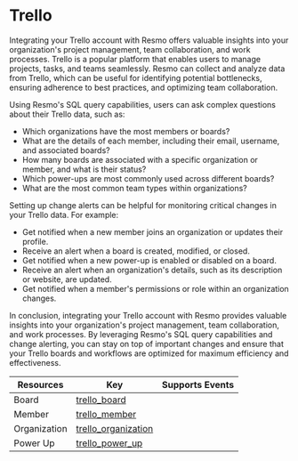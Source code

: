 Trello
======
Integrating your Trello account with Resmo offers valuable insights into your organization's project management, team collaboration, and work processes. Trello is a popular platform that enables users to manage projects, tasks, and teams seamlessly. Resmo can collect and analyze data from Trello, which can be useful for identifying potential bottlenecks, ensuring adherence to best practices, and optimizing team collaboration.

Using Resmo's SQL query capabilities, users can ask complex questions about their Trello data, such as:

* Which organizations have the most members or boards?
* What are the details of each member, including their email, username, and associated boards?
* How many boards are associated with a specific organization or member, and what is their status?
* Which power-ups are most commonly used across different boards?
* What are the most common team types within organizations?

Setting up change alerts can be helpful for monitoring critical changes in your Trello data. For example:

* Get notified when a new member joins an organization or updates their profile.
* Receive an alert when a board is created, modified, or closed.
* Get notified when a new power-up is enabled or disabled on a board.
* Receive an alert when an organization's details, such as its description or website, are updated.
* Get notified when a member's permissions or role within an organization changes.

In conclusion, integrating your Trello account with Resmo provides valuable insights into your organization's project management, team collaboration, and work processes. By leveraging Resmo's SQL query capabilities and change alerting, you can stay on top of important changes and ensure that your Trello boards and workflows are optimized for maximum efficiency and effectiveness.

| **Resources** | **Key**                                         | **Supports Events** |
| ------------- | ----------------------------------------------- | ------------------- |
| Board         | [trello\_board](trello\_board.md)               |                     |
| Member        | [trello\_member](trello\_member.md)             |                     |
| Organization  | [trello\_organization](trello\_organization.md) |                     |
| Power Up      | [trello\_power\_up](trello\_power\_up.md)       |                     |
